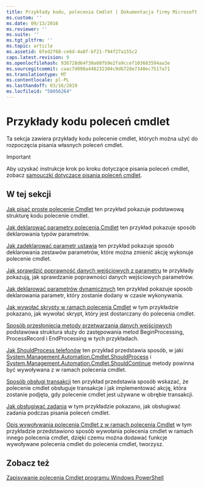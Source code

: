 ```yaml
---
title: Przykłady kodu, polecenia Cmdlet | Dokumentacja firmy Microsoft
ms.custom: ''
ms.date: 09/13/2016
ms.reviewer: ''
ms.suite: ''
ms.tgt_pltfrm: ''
ms.topic: article
ms.assetid: 6fed2f68-ce6d-4a8f-bf21-f94f27a155c2
caps.latest.revision: 9
ms.openlocfilehash: 936728d64f30a08fb9e2fa9ccef103683594aa3e
ms.sourcegitcommit: caac7d098a448232304c9d6728e7340ec7517a71
ms.translationtype: MT
ms.contentlocale: pl-PL
ms.lasthandoff: 03/16/2019
ms.locfileid: "58056264"
---
```

# <a name="examples-of-cmdlet-code"></a>Przykłady kodu poleceń cmdlet

Ta sekcja zawiera przykłady kodu polecenie cmdlet, których można użyć do rozpoczęcia pisania własnych poleceń cmdlet.

> [!IMPORTANT]
> Aby uzyskać instrukcje krok po kroku dotyczące pisania poleceń cmdlet, zobacz [samouczki dotyczące pisania poleceń cmdlet](./tutorials-for-writing-cmdlets.md).

## <a name="in-this-section"></a>W tej sekcji

[Jak pisać proste polecenie Cmdlet](./how-to-write-a-simple-cmdlet.md) ten przykład pokazuje podstawową strukturę kodu polecenie cmdlet.

[Jak deklarować parametry polecenia Cmdlet](./how-to-declare-cmdlet-parameters.md) ten przykład pokazuje sposób deklarowania typów parametrów.

[Jak zadeklarować parametr ustawia](./how-to-declare-parameter-sets.md) ten przykład pokazuje sposób deklarowania zestawów parametrów, które można zmienić akcję wykonuje polecenie cmdlet.

[Jak sprawdzić poprawność danych wejściowych z parametru](./how-to-validate-parameter-input.md) te przykłady pokazują, jak sprawdzanie poprawności danych wejściowych parametrów.

[Jak deklarować parametrów dynamicznych](./how-to-declare-dynamic-parameters.md) ten przykład pokazuje sposób deklarowania parametr, który zostanie dodany w czasie wykonywania.

[Jak wywołać skrypty w ramach polecenia Cmdlet](./how-to-invoke-scripts-within-a-cmdlet.md) w tym przykładzie pokazano, jak wywołać skrypt, który jest dostarczany do polecenia cmdlet.

[Sposób przesłonięcia metody przetwarzania danych wejściowych](./how-to-override-input-processing-methods.md) podstawowa struktura służy do zastępowania metod BeginProcessing, ProcessRecord i EndProcessing w tych przykładach.

[Jak ShouldProcess telefonów](./how-to-request-confirmations.md) ten przykład przedstawia sposób, w jaki [System.Management.Automation.Cmdlet.ShouldProcess](/dotnet/api/System.Management.Automation.Cmdlet.ShouldProcess) i [System.Management.Automation.Cmdlet.ShouldContinue](/dotnet/api/System.Management.Automation.Cmdlet.ShouldContinue) metody powinna być wywoływana z w ramach polecenia cmdlet.

[Sposób obsługi transakcji](./how-to-support-transactions.md) ten przykład przedstawia sposób wskazać, że polecenie cmdlet obsługuje transakcje i jak implementować akcję, która zostanie podjęta, gdy polecenie cmdlet jest używane w obrębie transakcji.

[Jak obsługiwać zadania](./how-to-support-jobs.md) w tym przykładzie pokazano, jak obsługiwać zadania podczas pisania poleceń cmdlet.

[Opis wywoływania polecenia Cmdlet z w ramach polecenia Cmdlet](./how-to-invoke-a-cmdlet-from-within-a-cmdlet.md) w tym przykładzie przedstawiono sposób wywołania polecenia cmdlet w ramach innego polecenia cmdlet, dzięki czemu można dodawać funkcje wywoływane polecenia cmdlet do polecenia cmdlet, tworzysz.

## <a name="see-also"></a>Zobacz też

[Zapisywanie polecenia Cmdlet programu Windows PowerShell](./writing-a-windows-powershell-cmdlet.md)
